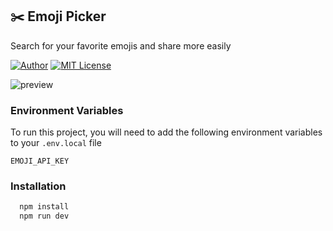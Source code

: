 ## ✂️ Emoji Picker

Search for your favorite emojis and share more easily

[![Author](https://img.shields.io/badge/author-ClodoaldoDantas-red)](https://github.com/ClodoaldoDantas)
[![MIT License](https://img.shields.io/badge/License-MIT-red.svg)](https://choosealicense.com/licenses/mit/)

![preview](https://github.com/ClodoaldoDantas/emoji-picker/assets/32376905/7af8d1c8-9c5f-4ade-8199-670fafe6b8da)

### Environment Variables

To run this project, you will need to add the following environment variables to your `.env.local` file

`EMOJI_API_KEY`

### Installation

```bash
  npm install
  npm run dev
```
